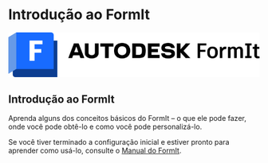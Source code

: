 # Introdução ao FormIt

![](<../.gitbook/assets/formit intro hero image.png>)

## Introdução ao FormIt

Aprenda alguns dos conceitos básicos do FormIt – o que ele pode fazer, onde você pode obtê-lo e como você pode personalizá-lo.

Se você tiver terminado a configuração inicial e estiver pronto para aprender como usá-lo, consulte o [Manual do FormIt](../formit-primer/).
